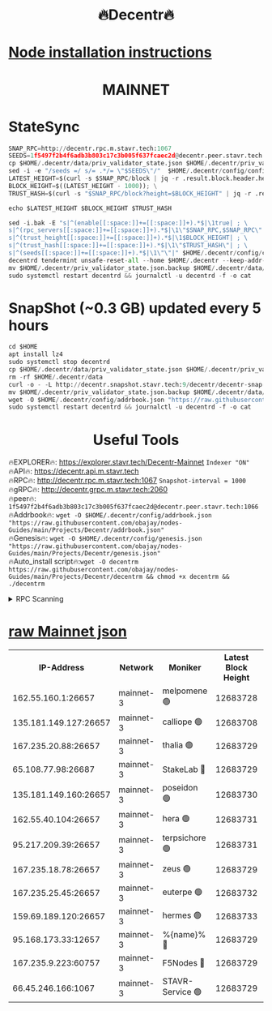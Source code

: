 <h1 align="center"> 🔥Decentr🔥</h1>

[Node installation instructions](https://github.com/obajay/nodes-Guides/tree/main/Projects/Decentr)
=
<h1 align="center"> MAINNET</h1>

# StateSync
```python
SNAP_RPC=http://decentr.rpc.m.stavr.tech:1067
SEEDS=1f5497f2b4f6adb3b803c17c3b005f637fcaec2d@decentr.peer.stavr.tech:1066
cp $HOME/.decentr/data/priv_validator_state.json $HOME/.decentr/priv_validator_state.json.backup
sed -i -e "/seeds =/ s/= .*/= \"$SEEDS\"/"  $HOME/.decentr/config/config.toml
LATEST_HEIGHT=$(curl -s $SNAP_RPC/block | jq -r .result.block.header.height); \
BLOCK_HEIGHT=$((LATEST_HEIGHT - 1000)); \
TRUST_HASH=$(curl -s "$SNAP_RPC/block?height=$BLOCK_HEIGHT" | jq -r .result.block_id.hash)

echo $LATEST_HEIGHT $BLOCK_HEIGHT $TRUST_HASH

sed -i.bak -E "s|^(enable[[:space:]]+=[[:space:]]+).*$|\1true| ; \
s|^(rpc_servers[[:space:]]+=[[:space:]]+).*$|\1\"$SNAP_RPC,$SNAP_RPC\"| ; \
s|^(trust_height[[:space:]]+=[[:space:]]+).*$|\1$BLOCK_HEIGHT| ; \
s|^(trust_hash[[:space:]]+=[[:space:]]+).*$|\1\"$TRUST_HASH\"| ; \
s|^(seeds[[:space:]]+=[[:space:]]+).*$|\1\"\"|" $HOME/.decentr/config/config.toml
decentrd tendermint unsafe-reset-all --home $HOME/.decentr --keep-addr-book
mv $HOME/.decentr/priv_validator_state.json.backup $HOME/.decentr/data/priv_validator_state.json
sudo systemctl restart decentrd && journalctl -u decentrd -f -o cat
```
# SnapShot (~0.3 GB) updated every 5 hours
```python
cd $HOME
apt install lz4
sudo systemctl stop decentrd
cp $HOME/.decentr/data/priv_validator_state.json $HOME/.decentr/priv_validator_state.json.backup
rm -rf $HOME/.decentr/data
curl -o - -L http://decentr.snapshot.stavr.tech:9/decentr/decentr-snap.tar.lz4 | lz4 -c -d - | tar -x -C $HOME/.decentr --strip-components 2
mv $HOME/.decentr/priv_validator_state.json.backup $HOME/.decentr/data/priv_validator_state.json
wget -O $HOME/.decentr/config/addrbook.json "https://raw.githubusercontent.com/obajay/nodes-Guides/main/Projects/Decentr/addrbook.json"
sudo systemctl restart decentrd && journalctl -u decentrd -f -o cat
```

 <h1 align="center"> Useful Tools</h1>

🔥EXPLORER🔥:     https://explorer.stavr.tech/Decentr-Mainnet        `Indexer "ON"` \
🔥API🔥:          https://decentr.api.m.stavr.tech \
🔥RPC🔥:          http://decentr.rpc.m.stavr.tech:1067              `Snapshot-interval = 1000` \
🔥gRPC🔥:         http://decentr.grpc.m.stavr.tech:2060 \
🔥peer🔥:         `1f5497f2b4f6adb3b803c17c3b005f637fcaec2d@decentr.peer.stavr.tech:1066` \
🔥Addrbook🔥:  `wget -O $HOME/.decentr/config/addrbook.json "https://raw.githubusercontent.com/obajay/nodes-Guides/main/Projects/Decentr/addrbook.json"` \
🔥Genesis🔥:  `wget -O $HOME/.decentr/config/genesis.json "https://raw.githubusercontent.com/obajay/nodes-Guides/main/Projects/Decentr/genesis.json"` \
🔥Auto_install script🔥:`wget -O decentrm https://raw.githubusercontent.com/obajay/nodes-Guides/main/Projects/Decentr/decentrm && chmod +x decentrm && ./decentrm`

<details>
<summary>RPC Scanning</summary>

<h2 align="center"> We scan nodes in real time every 4 hours. And we provide the final result of RPC endpoints.
We cannot influence the operation of these nodes in any way. </h2>


```python
If Voting Power is higher than 0 --> then the Node is a validator of the network and may be subject to attack and be a potential threat to the chain.
```
```python
We marked such validators with a red symbol
```

</details>

[raw Mainnet json](https://rpc-check.decentrm.stavr.tech/decentrm/rpc-decentrm-result.json)
=



<table><tr><th>IP-Address</th><th>Network</th><th>Moniker</th><th>Latest Block Height</th><th>Earliest Block Height</th><th>Catching Up</th><th>Tx Index</th><th>Voting Power</th><th>Scan Time</th></tr><tr><td>162.55.160.1:26657</td><td>mainnet-3</td><td>melpomene 🟢</td><td>12683728</td><td>1688950</td><td>False</td><td>on</td><td>0</td><td>2024-01-31T22:43:10.209839676UTC</td></tr><tr><td>135.181.149.127:26657</td><td>mainnet-3</td><td>calliope 🟢</td><td>12683708</td><td>1688950</td><td>False</td><td>on</td><td>0</td><td>2024-01-31T22:43:12.655813472UTC</td></tr><tr><td>167.235.20.88:26657</td><td>mainnet-3</td><td>thalia 🟢</td><td>12683729</td><td>1688950</td><td>False</td><td>on</td><td>0</td><td>2024-01-31T22:43:18.460607777UTC</td></tr><tr><td>65.108.77.98:26687</td><td>mainnet-3</td><td>StakeLab 🔴</td><td>12683729</td><td>1688950</td><td>False</td><td>on</td><td>5626355</td><td>2024-01-31T22:43:18.885795256UTC</td></tr><tr><td>135.181.149.160:26657</td><td>mainnet-3</td><td>poseidon 🟢</td><td>12683730</td><td>1688950</td><td>False</td><td>on</td><td>0</td><td>2024-01-31T22:43:23.603870759UTC</td></tr><tr><td>162.55.40.104:26657</td><td>mainnet-3</td><td>hera 🟢</td><td>12683731</td><td>1688950</td><td>False</td><td>on</td><td>0</td><td>2024-01-31T22:43:25.906518678UTC</td></tr><tr><td>95.217.209.39:26657</td><td>mainnet-3</td><td>terpsichore 🟢</td><td>12683731</td><td>1688950</td><td>False</td><td>on</td><td>0</td><td>2024-01-31T22:43:30.305873960UTC</td></tr><tr><td>167.235.18.78:26657</td><td>mainnet-3</td><td>zeus 🟢</td><td>12683729</td><td>1688950</td><td>False</td><td>on</td><td>0</td><td>2024-01-31T22:43:34.922894145UTC</td></tr><tr><td>167.235.25.45:26657</td><td>mainnet-3</td><td>euterpe 🟢</td><td>12683732</td><td>1688950</td><td>False</td><td>on</td><td>0</td><td>2024-01-31T22:43:35.169222172UTC</td></tr><tr><td>159.69.189.120:26657</td><td>mainnet-3</td><td>hermes 🟢</td><td>12683733</td><td>1688950</td><td>False</td><td>on</td><td>0</td><td>2024-01-31T22:43:37.495049126UTC</td></tr><tr><td>95.168.173.33:12657</td><td>mainnet-3</td><td>%{name}% 🔴</td><td>12683729</td><td>8964001</td><td>False</td><td>on</td><td>4262882</td><td>2024-01-31T22:43:13.825728665UTC</td></tr><tr><td>167.235.9.223:60757</td><td>mainnet-3</td><td>F5Nodes 🔴</td><td>12683729</td><td>12380001</td><td>False</td><td>off</td><td>562</td><td>2024-01-31T22:43:14.067519817UTC</td></tr><tr><td>66.45.246.166:1067</td><td>mainnet-3</td><td>STAVR-Service 🟢</td><td>12683729</td><td>12647001</td><td>False</td><td>on</td><td>0</td><td>2024-01-31T22:43:13.291682606UTC</td></tr></table>